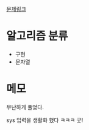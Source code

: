 [문제링크](https://www.acmicpc.net/problem/2941)

# 알고리즘 분류
+ 구현
+ 문자열


# 메모
무난하게 풀었다.

sys 입력을 생활화 했다 ㅋㅋㅋ 굿!
